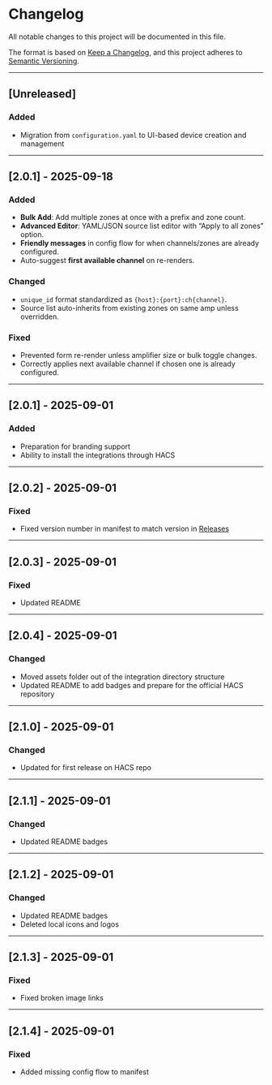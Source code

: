 # Changelog
All notable changes to this project will be documented in this file.

The format is based on [Keep a Changelog](https://keepachangelog.com/en/1.1.0/),
and this project adheres to [Semantic Versioning](https://semver.org/spec/v2.0.0.html).

---

## [Unreleased]
### Added
- Migration from `configuration.yaml` to UI-based device creation and management

---

## [2.0.1] - 2025-09-18
### Added
- **Bulk Add**: Add multiple zones at once with a prefix and zone count.
- **Advanced Editor**: YAML/JSON source list editor with “Apply to all zones” option.
- **Friendly messages** in config flow for when channels/zones are already configured.
- Auto-suggest **first available channel** on re-renders.

### Changed
- `unique_id` format standardized as `{host}:{port}:ch{channel}`.
- Source list auto-inherits from existing zones on same amp unless overridden.

### Fixed
- Prevented form re-render unless amplifier size or bulk toggle changes.
- Correctly applies next available channel if chosen one is already configured.

---

## [2.0.1] - 2025-09-01
### Added
- Preparation for branding support
- Ability to install the integrations through HACS

---

## [2.0.2] - 2025-09-01
### Fixed
- Fixed version number in manifest to match version in [Releases](https://github.com/OtisPresley/control4-mediaplayer/releases)

---

## [2.0.3] - 2025-09-01
### Fixed
- Updated README

---

## [2.0.4] - 2025-09-01
### Changed
- Moved assets folder out of the integration directory structure
- Updated README to add badges and prepare for the official HACS repository

---

## [2.1.0] - 2025-09-01
### Changed
- Updated for first release on HACS repo

---

## [2.1.1] - 2025-09-01
### Changed
- Updated README badges

---

## [2.1.2] - 2025-09-01
### Changed
- Updated README badges
- Deleted local icons and logos

---

## [2.1.3] - 2025-09-01
### Fixed
- Fixed broken image links

---

## [2.1.4] - 2025-09-01
### Fixed
- Added missing config flow to manifest
